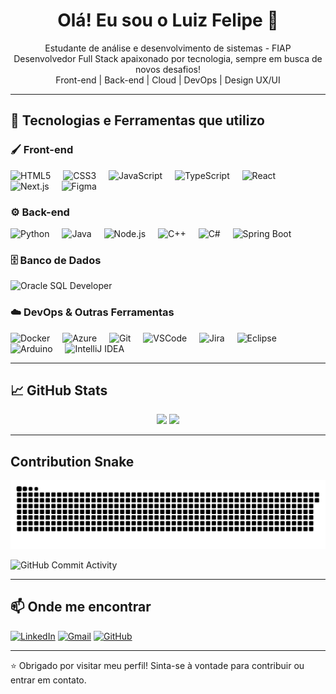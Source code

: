 <h1 align="center">Olá! Eu sou o Luiz Felipe 👋</h1>

<p align="center">
  Estudante de análise e desenvolvimento de sistemas - FIAP<br>
  Desenvolvedor Full Stack apaixonado por tecnologia, sempre em busca de novos desafios!<br>
  Front-end | Back-end | Cloud | DevOps | Design UX/UI
</p>

---

## 🚀 Tecnologias e Ferramentas que utilizo

### 🖌️ Front-end
<div align="left">
  <img src="https://cdn.jsdelivr.net/gh/devicons/devicon/icons/html5/html5-original.svg" height="40" alt="HTML5" />
  <img width="12" />
  <img src="https://cdn.jsdelivr.net/gh/devicons/devicon/icons/css3/css3-original.svg" height="40" alt="CSS3" />
  <img width="12" />
  <img src="https://cdn.jsdelivr.net/gh/devicons/devicon/icons/javascript/javascript-original.svg" height="40" alt="JavaScript" />
  <img width="12" />
  <img src="https://cdn.jsdelivr.net/gh/devicons/devicon/icons/typescript/typescript-original.svg" height="40" alt="TypeScript" />
  <img width="12" />
  <img src="https://cdn.jsdelivr.net/gh/devicons/devicon/icons/react/react-original.svg" height="40" alt="React" />
  <img width="12" />
  <img src="https://cdn.jsdelivr.net/gh/devicons/devicon@latest/icons/nextjs/nextjs-original.svg" height="40" alt="Next.js" />
  <img width="12" />
  <img src="https://cdn.jsdelivr.net/gh/devicons/devicon/icons/figma/figma-original.svg" height="40" alt="Figma" />
</div>

### ⚙️ Back-end
<div align="left">
  <img src="https://cdn.jsdelivr.net/gh/devicons/devicon/icons/python/python-original.svg" height="40" alt="Python" />
  <img width="12" />
  <img src="https://cdn.jsdelivr.net/gh/devicons/devicon/icons/java/java-original.svg" height="40" alt="Java" />
  <img width="12" />
  <img src="https://cdn.jsdelivr.net/gh/devicons/devicon/icons/nodejs/nodejs-original.svg" height="40" alt="Node.js" />
  <img width="12" />
  <img src="https://cdn.jsdelivr.net/gh/devicons/devicon/icons/cplusplus/cplusplus-original.svg" height="40" alt="C++" />
  <img width="12" />
  <img src="https://cdn.jsdelivr.net/gh/devicons/devicon/icons/csharp/csharp-original.svg" height="40" alt="C#" />
  <img width="12" />
  <img src="https://cdn.jsdelivr.net/gh/devicons/devicon@latest/icons/spring/spring-original-wordmark.svg" height="40" alt="Spring Boot" />
</div>

### 🗄️ Banco de Dados
<div align="left">
  <img src="https://cdn.jsdelivr.net/gh/devicons/devicon@latest/icons/sqldeveloper/sqldeveloper-original.svg" height="40" alt="Oracle SQL Developer" />
</div>

### ☁️ DevOps & Outras Ferramentas
<div align="left">
  <img src="https://cdn.jsdelivr.net/gh/devicons/devicon/icons/docker/docker-original.svg" height="40" alt="Docker" />
  <img width="12" />
  <img src="https://cdn.jsdelivr.net/gh/devicons/devicon/icons/azure/azure-original.svg" height="40" alt="Azure" />
  <img width="12" />
  <img src="https://cdn.jsdelivr.net/gh/devicons/devicon/icons/git/git-original.svg" height="40" alt="Git" />
  <img width="12" />
  <img src="https://cdn.jsdelivr.net/gh/devicons/devicon/icons/vscode/vscode-original.svg" height="40" alt="VSCode" />
  <img width="12" />
  <img src="https://cdn.jsdelivr.net/gh/devicons/devicon/icons/jira/jira-original.svg" height="40" alt="Jira" />
  <img width="12" />
  <img src="https://cdn.jsdelivr.net/gh/devicons/devicon/icons/eclipse/eclipse-original.svg" height="40" alt="Eclipse" />
  <img width="12" />
  <img src="https://cdn.jsdelivr.net/gh/devicons/devicon/icons/arduino/arduino-original.svg" height="40" alt="Arduino" />
  <img width="12" />
  <img src="https://cdn.jsdelivr.net/gh/devicons/devicon/icons/intellij/intellij-original.svg" height="40" alt="IntelliJ IDEA" />
</div>

---

## 📈 GitHub Stats

<div align="center">
  <img height="170em" src="https://github-readme-stats.vercel.app/api?username=Luiz-felipe-Abreu&show_icons=true&theme=tokyonight" />
  <img height="170em" src="https://github-readme-stats.vercel.app/api/top-langs/?username=Luiz-felipe-Abreu&layout=compact&langs_count=10&theme=tokyonight" />
</div>

---
<h2 align="left">Contribution Snake</h2>

<picture>
  <source media="(prefers-color-scheme: dark)" srcset="https://github.com/Luiz-felipe-Abreu/Luiz-felipe-Abreu/blob/output/github-contribution-grid-snake-dark.svg" />
  <img alt="snake animation" src="https://github.com/Luiz-felipe-Abreu/Luiz-felipe-Abreu/blob/output/github-contribution-grid-snake.svg" />
</picture>

![GitHub Commit Activity](https://img.shields.io/github/commit-activity/y/Luiz-felipe-Abreu/Luiz-felipe-Abreu?style=for-the-badge)



---

## 📫 Onde me encontrar

[![LinkedIn](https://img.shields.io/badge/LinkedIn-0077B5?style=for-the-badge&logo=linkedin&logoColor=white)](https://www.linkedin.com/in/luiz-felipe-abreu/)
[![Gmail](https://img.shields.io/badge/Gmail-D14836?style=for-the-badge&logo=gmail&logoColor=white)](mailto:luizfelipea.conceicao@gmail.com)
[![GitHub](https://img.shields.io/badge/GitHub-181717?style=for-the-badge&logo=github&logoColor=white)](https://github.com/Luiz-felipe-Abreu)

---

⭐ Obrigado por visitar meu perfil! Sinta-se à vontade para contribuir ou entrar em contato.
